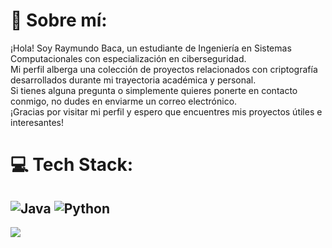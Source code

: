 # 💫 Sobre mí:
¡Hola! Soy Raymundo Baca, un estudiante de Ingeniería en Sistemas Computacionales con especialización en ciberseguridad. <br>Mi perfil alberga una colección de proyectos relacionados con criptografía desarrollados durante mi trayectoria académica y personal.<br>Si tienes alguna pregunta o simplemente quieres ponerte en contacto conmigo, no dudes en enviarme un correo electrónico.<br>¡Gracias por visitar mi perfil y espero que encuentres mis proyectos útiles e interesantes!

# 💻 Tech Stack:
![Java](https://img.shields.io/badge/java-%23ED8B00.svg?style=for-the-badge&logo=openjdk&logoColor=white) ![Python](https://img.shields.io/badge/python-3670A0?style=for-the-badge&logo=python&logoColor=ffdd54)
---
[![](https://visitcount.itsvg.in/api?id=RaymundoBaca&icon=0&color=0)](https://visitcount.itsvg.in)
